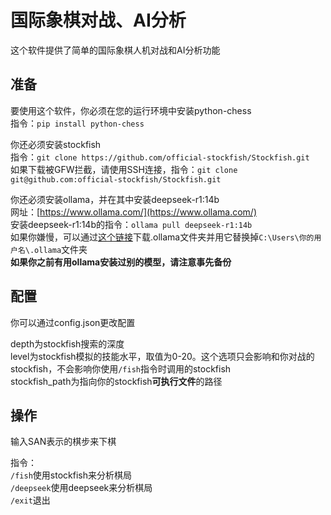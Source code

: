 # 国际象棋对战、AI分析

这个软件提供了简单的国际象棋人机对战和AI分析功能

## 准备

要使用这个软件，你必须在您的运行环境中安装python-chess  
指令：`pip install python-chess`  

你还必须安装stockfish  
指令：`git clone https://github.com/official-stockfish/Stockfish.git`  
如果下载被GFW拦截，请使用SSH连接，指令：`git clone git@github.com:official-stockfish/Stockfish.git`

你还必须安装ollama，并在其中安装deepseek-r1:14b  
网址：[https://www.ollama.com/](https://www.ollama.com/)  
安装deepseek-r1:14b的指令：`ollama pull deepseek-r1:14b`  
如果你嫌慢，可以通过[这个链接](https://pan.baidu.com/s/1MHLHUq9VihzlinjBWBf2Aw?pwd=1234)下载.ollama文件夹并用它替换掉`C:\Users\你的用户名\.ollama`文件夹  
**如果你之前有用ollama安装过别的模型，请注意事先备份**

## 配置

你可以通过config.json更改配置  

depth为stockfish搜索的深度  
level为stockfish模拟的技能水平，取值为0-20。这个选项只会影响和你对战的stockfish，不会影响你使用`/fish`指令时调用的stockfish  
stockfish_path为指向你的stockfish**可执行文件**的路径

## 操作

输入SAN表示的棋步来下棋

指令：  
`/fish`使用stockfish来分析棋局  
`/deepseek`使用deepseek来分析棋局  
`/exit`退出
